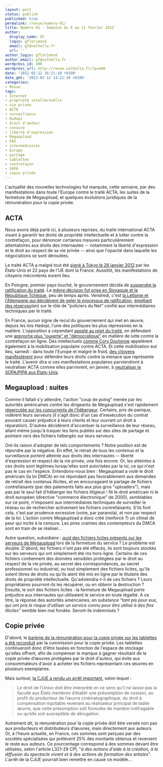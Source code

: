 ```yaml
---
layout: post
status: publish
published: true
permalink: /revue/numero-91/
title: Numéro 91 - Semaine du 6 au 12 février 2012
author:
  display_name: GF
  login: gflorimond
  email: gf@valhalla.fr
  url: ''
author_login: gflorimond
author_email: gf@valhalla.fr
wordpress_id: 490
wordpress_url: http://revue.valhalla.fr/?p=490
date: '2012-02-12 16:21:10 +0100'
date_gmt: '2012-02-12 14:21:10 +0100'
categories:
- Revue
tags:
- Internet
- propriété intellectuelle
- vie privée
- ACTA
- surveillance
- Hadopi
- droit d'auteur
- censure
- liberté d'expression
- Megaupload
- FAI
- intermédiaires
- Europe
- partage
- tablettes
- contrefaçon
- SOPA
- copie privée
---
```

<p>L'actualité des nouvelles technologies fut marquée, cette semaine, par des manifestations dans toute l'Europe contre le traité ACTA, les suites de la fermeture de Megaupload, et quelques évolutions juridiques de la rémunération pour la copie privée.</p>
<h2>ACTA</h2>
<p>Nous avons déjà parlé ici, à plusieurs reprises, du traité international ACTA visant à garantir les droits de propriété intellectuelle et à lutter contre la contrefaçon, pour dénoncer certaines mesures particulièrement attentatoires aux droits des internautes -- notamment la liberté d'expression et le droit au respect de sa vie privée -- ainsi que l'opacité dans laquelle les négociations se sont déroulées.</p>
<p>Le traité ACTA a malgré tout été <a href="http://www.zdnet.fr/actualites/acta-le-traite-anti-contrefacon-ratifie-par-22-etats-de-l-ue-dont-la-france-39767933.htm">signé à Tokyo le 26 janvier 2012</a> par les États-Unis et 22 pays de l'UE dont la France. Aussitôt, les manifestations de citoyens mécontents eurent lieu.</p>
<p>En Pologne, premier pays touché, le gouvernement décida de <a href="http://www.zdnet.fr/actualites/acta-le-traite-anti-contrefacon-suspendu-en-pologne-39768247.htm">suspendre la ratification du traité</a>. La <a href="http://www.zdnet.fr/actualites/acta-deux-autres-pays-europeens-rejoignent-l-opposition-39768416.htm">même décision fut prise en Slovaquie et le République Tchèque</a>, peu de temps après. Vendredi, c'est <a href="http://pro.clubic.com/legislation-loi-internet/telechargement-illegal/actualite-475528-acta-hollande-prend-position-allemagne-lettonie-suspendent-ratification.html">la Lettonie et l'Allemagne qui décidèrent de geler le processus de ratification</a>, <a href="http://arstechnica.com/tech-policy/news/2012/02/on-eve-of-protests-germany-backs-away-from-acta.ars">émettant des réserves</a><span class="lang">(en)</span> sur le rôle de "policiers du Net" confié aux intermédiaires techniques par le traité.</p>
<p>En France, aucun signe de recul du gouvernement qui met en œuvre, depuis les lois Hadopi, l'une des politiques les plus répressives en la matière. L'opposition a cependant <a href="http://www.journaldugeek.com/2012/02/11/le-ps-demande-le-rejet-de-lacta/">appelé au rejet du traité</a>, en défendant une <a href="http://www.numerama.com/magazine/21628-le-parti-socialiste-appelle-au-rejet-d-acta.html">approche plus "ouverte" et "démocratique"</a> en matière de lutte contre la contrefaçon en ligne. Des intellectuels <a href="http://www.framablog.org/index.php/post/2012/02/11/killl-acta-doctorow">comme Cory Doctorow</a> appelèrent également à la mobilisation populaire contre ACTA. Et cette mobilisation eut lieu, samedi : dans toute l'Europe et malgré le froid, <a href="http://pro.clubic.com/legislation-loi-internet/telechargement-illegal/actualite-475544-froid-suis-acta-dizaines-manifestations-france.html">des citoyens manifestèrent</a> pour défendre leurs droits contre la menace que représente le traité. L'avenir dira si ces manifestations populaires parviendront à neutraliser ACTA comme elles parvinrent, en janvier, à <a href="http://revue.valhalla.fr/numeros/89/">neutraliser le SOPA/PIPA aux États-Unis</a>.</p>
<h2>Megaupload : suites</h2>
<p>Comme il fallait s'y attendre, l'action "coup de poing" menée par les autorités américaines contre les dirigeants de Megaupload s'est rapidement <a href="http://www.numerama.com/magazine/21595-rapidshare-et-mediafire-ne-veulent-pas-etre-les-prochains-megaupload.html">répercutée sur les concurrents de l'hébergeur</a>. Certains, pris de panique, vidèrent leurs serveurs (il s'agit donc d'un cas d'inexécution du contrat pouvant causer préjudice à leurs clients et leur ouvrant un droit à réparation). D'autres décidèrent d'accentuer la surveillance de leur réseau, allant même jusqu'à traquer les liens publiés sur des sites de partage et pointant vers des fichiers hébergés sur leurs serveurs.</p>
<p>Ont-ils raison d'adopter de tels comportements ? Notre position est de répondre par la négative. En effet, le retrait de tous les contenus et la surveillance portent atteinte aux droits des internautes -- liberté d'expression et respect de la vie privée, une fois encore. Or, les atteintes à ces droits sont légitimes lorsqu'elles sont autorisées par la loi, ce qui n'est pas le cas en l'espèce. Entendons-nous bien : Megaupload a violé le droit américain (la loi DMCA) en ne répondant pas favorablement aux demandes de retrait des contenus illicites, et en encourageant le partage de fichiers contrefaisants (par des paiements faits aux plus gros "uploaders"), mais pas par le seul fait d'héberger les fichiers litigieux ! Ni le droit américain ni le droit européen (directive "commerce électronique" de 2000), semblables sur ce point, n'imposent aux intermédiaires techniques de surveiller le réseau ou de rechercher activement les fichiers contrefaisants. S'ils font cela, c'est par prudence excessive (voire, par paranoïa), et non par respect de la loi. L'action contre Megaupload a donc créé (renforcé ?) un climat de peur qui incite à la censure. Les pires craintes des contempteurs du DMCA sont en train de se réaliser...</p>
<p>Autre question, subsidiaire : <a href="http://www.pcinpact.com/news/68868-megaupload-parti-pirate-catalan-donnees-sensibles.htm"><em>quid</em> des fichiers licites présents sur les serveurs de Megaupload</a> lors de la fermeture du service ? Le problème est double. D'abord, les fichiers n'ont pas été effacés, ils sont toujours stockés sur les serveurs qui ont simplement été ms hors-ligne. Certains de ces fichiers contiennent des données sensibles protégées par le droit au respect de la vie privée, au secret des correspondances, au secret professionnel ou industriel, ou tout simplement des fichiers licites, qu'ils soient libres de droits ou qu'ils aient été mis en ligne par le titulaire des droits de propriété intellectuelle. Qu'adviendra-t-il de ces fichiers ? Leurs propriétaires pourront-ils les récupérer, ou en obtenir la destruction ? Ensuite, le sort des fichiers licites : la fermeture de Megaupload porte préjudice aux internautes qui utilisaient le service en toute légalité. A ce titre, la réponse des autorités américaines, en substance <em>"tant pis pour eux, qui ont pris le risque d'utiliser un service connu pour être utilisé à des fins illicites"</em> semble bien mal fondée. Seront-ils indemnisés ?</p>
<h2>Copie privée</h2>
<p>D'abord, le <a href="http://www.zdnet.fr/actualites/la-copie-privee-sur-les-tablettes-retablie-le-1er-mars-39768443.htm">barème de la rémunération pour la copie privée sur les tablettes a été reconduit</a> par la commission pour la copie privée. Les tablettes continueront donc d'être taxées en fonction de l'espace de stockage qu'elles offrent, afin de compenser le manque à gagner résultant de la copie privée d’œuvres protégées par le droit d'auteur, qui évite aux consommateurs d'avoir à acheter les fichiers représentant ces œuvres en plusieurs exemplaires.</p>
<p>Mais surtout, <a href="http://www.pcinpact.com/news/68892-copie-privee-aide-cjue-remuneration.htm">la CJUE a rendu un arrêt important</a>, selon lequel :</p>
<blockquote><p>Le droit de l’Union doit être interprété en ce sens qu’il ne laisse pas la faculté aux États membres d’établir une présomption de cession, au profit du producteur de l’œuvre cinématographique, du droit à compensation équitable revenant au réalisateur principal de ladite œuvre, que cette présomption soit formulée de manière irréfragable ou qu’elle soit susceptible de dérogation.</p></blockquote>
<p>Autrement dit, la rémunération pour la copie privée doit être versée non pas aux producteurs et distributeurs d’œuvres, mais directement aux auteurs. Or, à l'heure actuelle, en France, ces sommes sont perçues par des sociétés spécialisées qui prélèvent 25% des montants obtenus et reversent le reste aux auteurs. Ce pourcentage correspond à des sommes devant être utilisées, selon l'article L321-29 CPI, "<em>à des actions d'aide à la création, à la diffusion du spectacle vivant et à des actions de formation des artistes</em>". L'arrêt de la CJUE pourrait bien remettre en cause ce modèle...</p>
<p>&nbsp;</p>
<p>&nbsp;</p>
